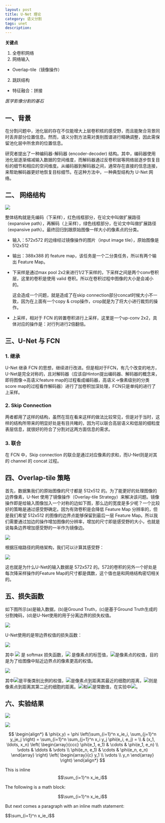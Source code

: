 ```yaml
---
layout: post
title: U-Net 理论
category: 语义分割
tags: unet
description:
---
```


**关键点**

1. 全卷积网络
1. 网络输入
- Overlap-tile（镜像操作）
2. 跳跃结构
- 特征融合：拼接

*医学影像分割的基石*

## 一、背景

在分割问题中，池化层的存在不仅能增大上层卷积核的感受野，而且能聚合背景同时丢弃部分位置信息。然而，语义分割方法需对类别图谱进行精确调整，因此需保留池化层中所舍弃的位置信息。

研究者提出了一种编码器-解码器 (encoder-decoder) 结构。其中，编码器使用池化层逐渐缩减输入数据的空间维度，而解码器通过反卷积层等网络层逐步恢复目标的细节和相应的空间维度。从编码器到解码器之间，通常存在直接的信息连接，来帮助解码器更好地恢复目标细节。在这种方法中，一种典型结构为 U-Net 网络。

## 二、 网络结构

![](https://raw.githubusercontent.com/chiemon/chiemon.github.io/master/img/UNet/1.png)

整体结构就是先编码（下采样），红色线框部分，在论文中叫做扩展路径（expansive path），再解码（上采样），绿色线框部分，在论文中叫做扩展路径（expansive path）。最终回归到跟原始图像一样大小的像素点的分类。

- 输入：572x572 的边缘经过镜像操作的图片（input image tile），原始图像是 512x512
- 输出：388x388 的 feature map，该任务是一个二分类任务，所以有两个输出 Feature Map。
- 下采样是通过max pool 2x2来进行1/2下采样的，下采样之间是两个conv卷积层，这里的卷积是使用 valid 卷积。所以在卷积过程中图像的大小是会减小的。

    这会造成一个问题，就是造成了在skip connection部分concat时候大小不一致，因为在上面有一个copy & crop操作，crop就是为了将大小进行裁剪的操作。

- 上采样，相对于 FCN 的转置卷积进行上采样，这里是一个up-conv 2x2，具体对应的操作是：对行列进行2倍翻倍。

## 三、U-Net 与 FCN

### 1. 继承

U-Net 继承 FCN 的思想，继续进行改进。但是相对于FCN，有几个改变的地方，U-Net是完全对称的，且对解码器（应该自Hinton提出编码器、解码器的概念来，即将图像->高语义feature map的过程看成编码器，高语义->像素级别的分类score map的过程看作解码器）进行了加卷积加深处理，FCN只是单纯的进行了上采样。

### 2. Skip Connection

两者都用了这样的结构，虽然在现在看来这样的做法比较常见，但是对于当时，这样的结构所带来的明显好处是有目共睹的，因为可以联合高层语义和低层的细粒度表层信息，就很好的符合了分割对这两方面信息的需求。

### 3. 联合

在 FCN 中，Skip connection 的联合是通过对应像素的求和，而U-Net则是对其的 channel 的 concat 过程。

## 四、Overlap-tile 策略

首先，数据集我们的原始图像的尺寸都是 512x512 的。为了能更好的处理图像的边界像素，U-Net 使用了镜像操作（Overlay-tile Strategy）来解决该问题。镜像操作即是给输入图像加入一个对称的边如下图，那么边的宽度是多少呢？一个比较好的策略是通过感受野确定。因为有效卷积是会降低 Feature Map 分辨率的，但是我们希望 512x512 的图像的边界点能够保留到最后一层 Feature Map。所以我们需要通过加边的操作增加图像的分辨率，增加的尺寸即是感受野的大小，也就是说每条边界增加感受野的一半作为镜像边。

![](https://raw.githubusercontent.com/chiemon/chiemon.github.io/master/img/UNet/2.png)

根据压缩路径的网络架构，我们可以计算其感受野：

![](https://raw.githubusercontent.com/chiemon/chiemon.github.io/master/img/UNet/3.png)

这也就是为什么U-Net的输入数据是 572x572 的。572的卷积的另外一个好处是每次降采样操作的Feature Map的尺寸都是偶数，这个值也是和网络结构密切相关的。

## 五、损失函数

如下图所示(a)是输入数据，(b)是Ground Truth，(c)是基于Ground Truth生成的分割掩码，(d)是U-Net使用的用于分离边界的损失权值。

![](https://raw.githubusercontent.com/chiemon/chiemon.github.io/master/img/UNet/4.png)

U-Net使用的是带边界权值的损失函数：

![](https://raw.githubusercontent.com/chiemon/chiemon.github.io/master/img/UNet/5.png)

其中 ![](https://raw.githubusercontent.com/chiemon/chiemon.github.io/master/img/UNet/6.png) 是 softmax 损失函数，![](https://raw.githubusercontent.com/chiemon/chiemon.github.io/master/img/UNet/7.png) 是像素点的标签值，![](https://raw.githubusercontent.com/chiemon/chiemon.github.io/master/img/UNet/8.png)是像素点的权值，目的是为了给图像中贴近边界点的像素更高的权值。

![](https://raw.githubusercontent.com/chiemon/chiemon.github.io/master/img/UNet/9.png)

其中![](https://raw.githubusercontent.com/chiemon/chiemon.github.io/master/img/UNet/10.png)是平衡类别比例的权值，![](https://raw.githubusercontent.com/chiemon/chiemon.github.io/master/img/UNet/11.png)是像素点到距离其最近的细胞的距离，![](https://raw.githubusercontent.com/chiemon/chiemon.github.io/master/img/UNet/12.png)则是像素点到距离其第二近的细胞的距离。![](https://raw.githubusercontent.com/chiemon/chiemon.github.io/master/img/UNet/13.png)和![](https://raw.githubusercontent.com/chiemon/chiemon.github.io/master/img/UNet/14.png)是常数值，在实验中![](https://raw.githubusercontent.com/chiemon/chiemon.github.io/master/img/UNet/15.png)。

## 六、实验结果

![](https://raw.githubusercontent.com/chiemon/chiemon.github.io/master/img/UNet/16.png)

![](https://raw.githubusercontent.com/chiemon/chiemon.github.io/master/img/UNet/17.png)

$$
\begin{align*}
  & \phi(x,y) = \phi \left(\sum_{i=1}^n x_ie_i, \sum_{j=1}^n y_je_j \right)
  = \sum_{i=1}^n \sum_{j=1}^n x_i y_j \phi(e_i, e_j) = \\
  & (x_1, \ldots, x_n) \left( \begin{array}{ccc}
      \phi(e_1, e_1) & \cdots & \phi(e_1, e_n) \\
      \vdots & \ddots & \vdots \\
      \phi(e_n, e_1) & \cdots & \phi(e_n, e_n)
    \end{array} \right)
  \left( \begin{array}{c}
      y_1 \\
      \vdots \\
      y_n
    \end{array} \right)
\end{align*}
$$

This is inline $$\sum_{i=1}^n x_ie_i$$

The following is a math block:

$$\sum_{i=1}^n x_ie_i$$

But next comes a paragraph with an inline math statement:

\$$\sum_{i=1}^n x_ie_i$$